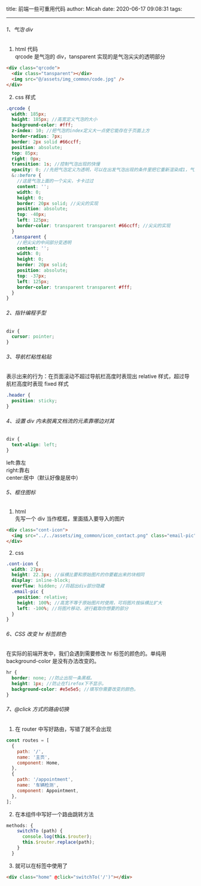 title: 前端一些可重用代码
author: Micah
date: 2020-06-17 09:08:31
tags:

---

###### 1、气泡 div

1. html 代码  
   qrcode 是气泡的 div，tansparent 实现的是气泡尖尖的透明部分

```html
<div class="qrcode">
  <div class="tansparent"></div>
  <img src="@/assets/img_common/code.jpg" />
</div>
```

2. css 样式

```scss
.qrcode {
  width: 185px;
  height: 185px; //高宽定义气泡的大小
  background-color: #fff;
  z-index: 10; //把气泡的index定义大一点使它能存在于页面上方
  border-radius: 7px;
  border: 2px solid #66ccff;
  position: absolute;
  top: 85px;
  right: 0px;
  transition: 1s; //控制气泡出现的快慢
  opacity: 0; //先把气泡定义为透明，可以在出发气泡出现的条件里把它重新渲染成1，气泡即出现
  &::before {
    //这是气泡上面的一个尖尖，卡卡过过
    content: '';
    width: 0;
    height: 0;
    border: 20px solid; //尖尖的实现
    position: absolute;
    top: -40px;
    left: 125px;
    border-color: transparent transparent #66ccff; //尖尖的实现
  }
  .tansparent {
    //把尖尖的中间部分变透明
    content: '';
    width: 0;
    height: 0;
    border: 20px solid;
    position: absolute;
    top: -37px;
    left: 125px;
    border-color: transparent transparent #fff;
  }
}
```

###### 2、指针编程手型

```scss
div {
  cursor: pointer;
}
```

###### 3、导航栏粘性粘贴

表示出来的行为：在页面滚动不超过导航栏高度时表现出 relative 样式，超过导航栏高度时表现 fixed 样式

```scss
.header {
  position: sticky;
}
```

###### 4、设置 div 内未脱离文档流的元素靠哪边对其

```scss
div {
  text-align: left;
}
```

left:靠左  
right:靠右  
center:居中（默认好像是居中）

###### 5、框住图标

1. html  
   先写一个 div 当作框框，里面插入要导入的图片

```html
<div class="cont-icon">
  <img src="../../assets/img_common/icon_contact.png" class="email-pic" />
</div>
```

2. css

```scss
.cont-icon {
  width: 27px;
  height: 22.3px; //纵横比要和原始图片的你要截出来的块相同
  display: inline-block;
  overflow: hidden; //将超出div部分隐藏
  .email-pic {
    position: relative;
    height: 100%; //高宽不等于原始图片时使用，可将图片按纵横比扩大
    left: -100%; //将图片移动，进行截取你想要的部分
  }
}
```

###### 6、CSS 改变 hr 标签颜色

在实际的前端开发中，我们会遇到需要修改 hr 标签的颜色的。单纯用 background-color 是没有办法改变的。

```scss
hr {
  border: none; //防止出现一条黑框。
  height: 1px; //防止在firefox下不显示。
  background-color: #e5e5e5; //填写你需要改变的颜色。
}
```

###### 7、@click 方式的路由切换

1. 在 router 中写好路由，写错了就不会出现

```js
const routes = [
  {
    path: '/',
    name: '主页',
    component: Home,
  },
  {
    path: '/appointment',
    name: '车辆检测',
    component: Appointment,
  },
];
```

2. 在本组件中写好一个路由跳转方法

```js
methods: {
    switchTo (path) {
      console.log(this.$router);
      this.$router.replace(path);
    }
  }
```

3. 就可以在标签中使用了

```html
<div class="home" @click="switchTo('/')"></div>
```
